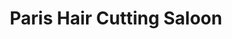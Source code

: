 ---
title: "Paris Hair Cutting Saloon"
url: /mumbai/paris-hair-cutting-saloon/
shop: hairdresser
---